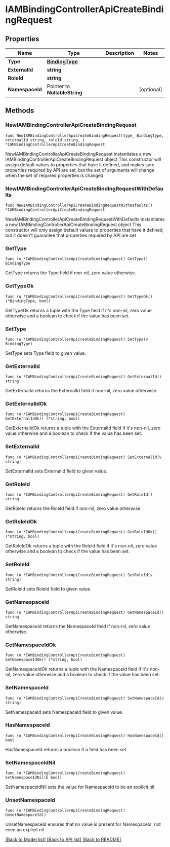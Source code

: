 # IAMBindingControllerApiCreateBindingRequest

## Properties

Name | Type | Description | Notes
------------ | ------------- | ------------- | -------------
**Type** | [**BindingType**](BindingType.md) |  | 
**ExternalId** | **string** |  | 
**RoleId** | **string** |  | 
**NamespaceId** | Pointer to **NullableString** |  | [optional] 

## Methods

### NewIAMBindingControllerApiCreateBindingRequest

`func NewIAMBindingControllerApiCreateBindingRequest(type_ BindingType, externalId string, roleId string, ) *IAMBindingControllerApiCreateBindingRequest`

NewIAMBindingControllerApiCreateBindingRequest instantiates a new IAMBindingControllerApiCreateBindingRequest object
This constructor will assign default values to properties that have it defined,
and makes sure properties required by API are set, but the set of arguments
will change when the set of required properties is changed

### NewIAMBindingControllerApiCreateBindingRequestWithDefaults

`func NewIAMBindingControllerApiCreateBindingRequestWithDefaults() *IAMBindingControllerApiCreateBindingRequest`

NewIAMBindingControllerApiCreateBindingRequestWithDefaults instantiates a new IAMBindingControllerApiCreateBindingRequest object
This constructor will only assign default values to properties that have it defined,
but it doesn't guarantee that properties required by API are set

### GetType

`func (o *IAMBindingControllerApiCreateBindingRequest) GetType() BindingType`

GetType returns the Type field if non-nil, zero value otherwise.

### GetTypeOk

`func (o *IAMBindingControllerApiCreateBindingRequest) GetTypeOk() (*BindingType, bool)`

GetTypeOk returns a tuple with the Type field if it's non-nil, zero value otherwise
and a boolean to check if the value has been set.

### SetType

`func (o *IAMBindingControllerApiCreateBindingRequest) SetType(v BindingType)`

SetType sets Type field to given value.


### GetExternalId

`func (o *IAMBindingControllerApiCreateBindingRequest) GetExternalId() string`

GetExternalId returns the ExternalId field if non-nil, zero value otherwise.

### GetExternalIdOk

`func (o *IAMBindingControllerApiCreateBindingRequest) GetExternalIdOk() (*string, bool)`

GetExternalIdOk returns a tuple with the ExternalId field if it's non-nil, zero value otherwise
and a boolean to check if the value has been set.

### SetExternalId

`func (o *IAMBindingControllerApiCreateBindingRequest) SetExternalId(v string)`

SetExternalId sets ExternalId field to given value.


### GetRoleId

`func (o *IAMBindingControllerApiCreateBindingRequest) GetRoleId() string`

GetRoleId returns the RoleId field if non-nil, zero value otherwise.

### GetRoleIdOk

`func (o *IAMBindingControllerApiCreateBindingRequest) GetRoleIdOk() (*string, bool)`

GetRoleIdOk returns a tuple with the RoleId field if it's non-nil, zero value otherwise
and a boolean to check if the value has been set.

### SetRoleId

`func (o *IAMBindingControllerApiCreateBindingRequest) SetRoleId(v string)`

SetRoleId sets RoleId field to given value.


### GetNamespaceId

`func (o *IAMBindingControllerApiCreateBindingRequest) GetNamespaceId() string`

GetNamespaceId returns the NamespaceId field if non-nil, zero value otherwise.

### GetNamespaceIdOk

`func (o *IAMBindingControllerApiCreateBindingRequest) GetNamespaceIdOk() (*string, bool)`

GetNamespaceIdOk returns a tuple with the NamespaceId field if it's non-nil, zero value otherwise
and a boolean to check if the value has been set.

### SetNamespaceId

`func (o *IAMBindingControllerApiCreateBindingRequest) SetNamespaceId(v string)`

SetNamespaceId sets NamespaceId field to given value.

### HasNamespaceId

`func (o *IAMBindingControllerApiCreateBindingRequest) HasNamespaceId() bool`

HasNamespaceId returns a boolean if a field has been set.

### SetNamespaceIdNil

`func (o *IAMBindingControllerApiCreateBindingRequest) SetNamespaceIdNil(b bool)`

 SetNamespaceIdNil sets the value for NamespaceId to be an explicit nil

### UnsetNamespaceId
`func (o *IAMBindingControllerApiCreateBindingRequest) UnsetNamespaceId()`

UnsetNamespaceId ensures that no value is present for NamespaceId, not even an explicit nil

[[Back to Model list]](../README.md#documentation-for-models) [[Back to API list]](../README.md#documentation-for-api-endpoints) [[Back to README]](../README.md)


